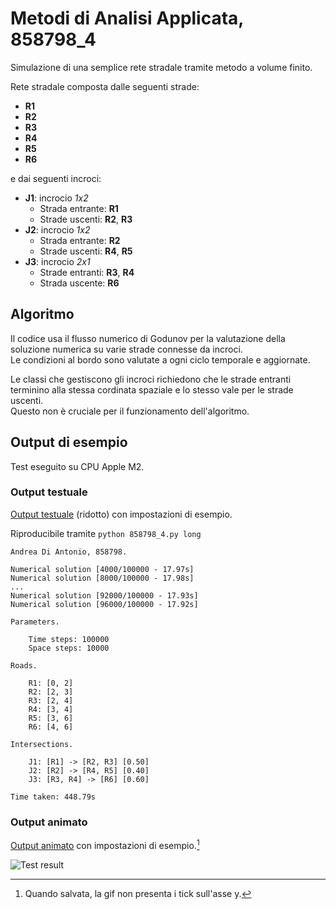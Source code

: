 # Metodi di Analisi Applicata, 858798_4

Simulazione di una semplice rete stradale tramite metodo a volume finito.

Rete stradale composta dalle seguenti strade:

- **R1**
- **R2**
- **R3**
- **R4**
- **R5**
- **R6**

e dai seguenti incroci:

- **J1**: incrocio *1x2*
	- Strada entrante: **R1**
	- Strade uscenti: **R2**, **R3**
- **J2**: incrocio *1x2*
	- Strada entrante: **R2**
	- Strade uscenti: **R4**, **R5**
- **J3**: incrocio *2x1*
	- Strade entranti: **R3**, **R4**
	- Strada uscente: **R6**

## Algoritmo

Il codice usa il flusso numerico di Godunov per la valutazione della soluzione numerica su varie strade connesse da incroci.  
Le condizioni al bordo sono valutate a ogni ciclo temporale e aggiornate.

Le classi che gestiscono gli incroci richiedono che le strade entranti terminino alla stessa cordinata spaziale e lo stesso vale per le strade uscenti.  
Questo non è cruciale per il funzionamento dell'algoritmo.

## Output di esempio

Test eseguito su CPU Apple M2.

### Output testuale

[Output testuale](./858798_4_output.txt) (ridotto) con impostazioni di esempio.

Riproducibile tramite `python 858798_4.py long`

```
Andrea Di Antonio, 858798.

Numerical solution [4000/100000 - 17.97s]
Numerical solution [8000/100000 - 17.98s]
...
Numerical solution [92000/100000 - 17.93s]
Numerical solution [96000/100000 - 17.92s]

Parameters.

	Time steps: 100000
	Space steps: 10000

Roads.

	R1: [0, 2]
	R2: [2, 3]
	R3: [2, 4]
	R4: [3, 4]
	R5: [3, 6]
	R6: [4, 6]

Intersections.

	J1: [R1] -> [R2, R3] [0.50]
	J2: [R2] -> [R4, R5] [0.40]
	J3: [R3, R4] -> [R6] [0.60]

Time taken: 448.79s
```

### Output animato

[Output animato](./858798_4_gif.gif) con impostazioni di esempio.[^1]

[^1]: Quando salvata, la gif non presenta i tick sull'asse y.

![Test result](./858798_4_gif.gif)
